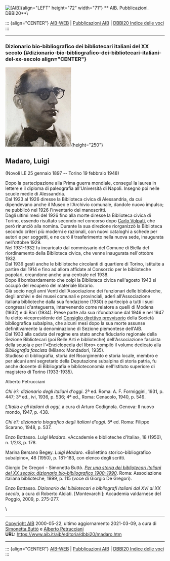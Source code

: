 ![\[AIB\]](/aib/wi/aibv72.gif){align="LEFT" height="72" width="71"}
** AIB. Pubblicazioni. DBBI20**\

::: {align="CENTER"}
[AIB-WEB](/) \| [Pubblicazioni AIB](/pubblicazioni/) \| [DBBI20 Indice
delle voci](dbbi20.htm)
:::

------------------------------------------------------------------------

### Dizionario bio-bibliografico dei bibliotecari italiani del XX secolo {#dizionario-bio-bibliografico-dei-bibliotecari-italiani-del-xx-secolo align="CENTER"}

![\[Ritratto\]](madaro.jpg){height="250"}

## Madaro, Luigi

(Novoli LE 25 gennaio 1897 -- Torino 19 febbraio 1948)

Dopo la partecipazione alla Prima guerra mondiale, conseguì la laurea in
lettere e il diploma di paleografia all\'Università di Napoli. Insegnò
poi nelle scuole medie di Alessandria.\
Dal 1923 al 1926 diresse la Biblioteca civica di Alessandria, da cui
dipendevano anche il Museo e l\'Archivio comunale, dandole nuovo
impulso; ne pubblicò nel 1926 l\'inventario dei manoscritti.\
Dagli ultimi mesi del 1926 fino alla morte diresse la Biblioteca civica
di Torino, essendo risultato secondo nel concorso dopo [Carlo
Volpati](volpati.htm), che però rinunciò alla nomina. Durante la sua
direzione riorganizzò la Biblioteca secondo criteri più moderni e
razionali, con nuovi cataloghi a schede per autori e per soggetti, e ne
curò il trasferimento nella nuova sede, inaugurata nell\'ottobre 1929.\
Nel 1931-1932 fu incaricato dal commissario del Comune di Biella del
riordinamento della Biblioteca civica, che venne inaugurata
nell\'ottobre 1932.\
Dal 1936 gestì anche le biblioteche circolanti di quartiere di Torino,
istituite a partire dal 1914 e fino ad allora affidate al Consorzio per
le biblioteche popolari, creandone anche una centrale nel 1938.\
Dopo il bombardamento che colpì la Biblioteca civica nell\'agosto 1943
si occupò del recupero del materiale librario.\
Già socio negli anni Venti dell\'Associazione dei funzionari delle
biblioteche, degli archivi e dei musei comunali e provinciali, aderì
all\'Associazione italiana biblioteche dalla sua fondazione (1930) e
partecipò a tutti i suoi congressi d\'anteguerra, intervenendo come
relatore a quelli di Modena (1932) e di Bari (1934). Prese parte alla
sua rifondazione dal 1946 e nel 1947 fu eletto vicepresidente del
[Consiglio direttivo provvisorio](/aib/stor/sezioni/pmn.htm) della
Società bibliografica subalpina, che alcuni mesi dopo la sua morte
assunse definitivamente la denominazione di Sezione piemontese
dell\'AIB.\
Dal 1933 alla caduta del regime era stato anche fiduciario regionale
della Sezione Bibliotecari (poi Belle Arti e biblioteche)
dell\'Associazione fascista della scuola e per l\'«Enciclopedia del
libro» compilò il volume dedicato alla *Bibliografia fascista* (Milano:
Mondadori, 1935).\
Studioso di bibliografia, storia del Risorgimento e storia locale,
membro e per alcuni anni segretario della Deputazione subalpina di
storia patria, fu anche docente di Bibliografia e biblioteconomia
nell\'Istituto superiore di magistero di Torino (1933-1935).

Alberto Petrucciani

*Chi è?: dizionario degli italiani d\'oggi*. 2ª ed. Roma: A. F.
Formiggini, 1931, p. 447; 3ª ed., ivi, 1936, p. 536; 4ª ed., Roma:
Cenacolo, 1940, p. 549.

*L\'Italia e gli italiani di oggi*, a cura di Arturo Codignola. Genova:
Il nuovo mondo, 1947, p. 438.

*Chi è?: dizionario biografico degli italiani d\'oggi*. 5ª ed. Roma:
Filippo Scarano, 1948, p. 537.

Enzo Bottasso. *Luigi Madaro*. «Accademie e biblioteche d\'Italia», 18
(1950), n. 1/2/3, p. 178.

Marina Bersano Begey. *Luigi Madaro*. «Bollettino storico-bibliografico
subalpino», 48 (1950), p. 181-183, con elenco degli scritti.

Giorgio De Gregori - Simonetta Buttò. [*Per una storia dei bibliotecari
italiani del XX secolo: dizionario bio-bibliografico
1900-1990*](/aib/editoria/pub065.htm). Roma: Associazione italiana
biblioteche, 1999, p. 115 (voce di Giorgio De Gregori).

Enzo Bottasso. *Dizionario dei bibliotecari e bibliografi italiani dal
XVI al XX secolo*, a cura di Roberto Alciati. \[Montevarchi\]: Accademia
valdarnese del Poggio, 2009, p. 275-277.

\

------------------------------------------------------------------------

[Copyright AIB](/su-questo-sito/dichiarazione-di-copyright-aib-web/)
2000-05-22, ultimo aggiornamento 2021-03-09, a cura di [Simonetta
Buttò](/aib/redazione3.htm) e [Alberto
Petrucciani](/su-questo-sito/redazione-aib-web/)\
**URL:** https://www.aib.it/aib/editoria/dbbi20/madaro.htm

------------------------------------------------------------------------

::: {align="CENTER"}
[AIB-WEB](/) \| [Pubblicazioni AIB](/pubblicazioni/) \| [DBBI20 Indice
delle voci](dbbi20.htm)
:::

